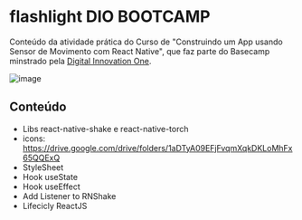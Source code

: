 # flashlight DIO BOOTCAMP

Conteúdo da atividade prática do Curso de "Construindo um App usando Sensor de Movimento com React Native", que faz parte do Basecamp minstrado pela [Digital Innovation One](https://digitalinnovation.one/).

![image](https://user-images.githubusercontent.com/102186193/177871187-74b1d8a1-78f5-434a-ac90-016fe48d084f.png)

## Conteúdo 

- Libs react-native-shake e react-native-torch
- icons: https://drive.google.com/drive/folders/1aDTyA09EFjFvqmXqkDKLoMhFx65QQExQ
- StyleSheet
- Hook useState
- Hook useEffect
- Add Listener to RNShake
- Lifecicly ReactJS
